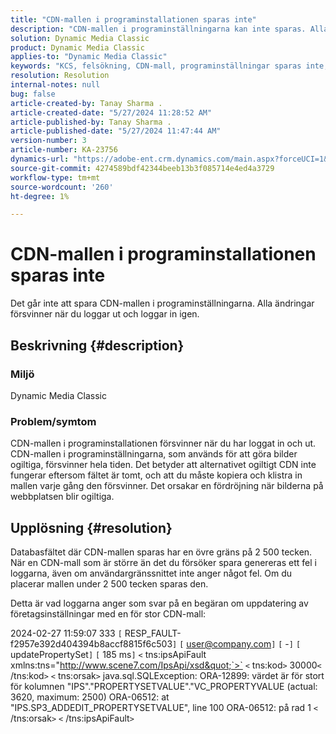 ```yaml
---
title: "CDN-mallen i programinstallationen sparas inte"
description: "CDN-mallen i programinställningarna kan inte sparas. Alla ändringar försvinner när du loggar ut och sedan loggar in igen."
solution: Dynamic Media Classic
product: Dynamic Media Classic
applies-to: "Dynamic Media Classic"
keywords: "KCS, felsökning, CDN-mall, programinställningar sparas inte, Adobe Dynamic Media Classic"
resolution: Resolution
internal-notes: null
bug: false
article-created-by: Tanay Sharma .
article-created-date: "5/27/2024 11:28:52 AM"
article-published-by: Tanay Sharma .
article-published-date: "5/27/2024 11:47:44 AM"
version-number: 3
article-number: KA-23756
dynamics-url: "https://adobe-ent.crm.dynamics.com/main.aspx?forceUCI=1&pagetype=entityrecord&etn=knowledgearticle&id=a3972c4b-1c1c-ef11-840b-6045bd006b25"
source-git-commit: 4274589bdf42344beeb13b3f085714e4ed4a3729
workflow-type: tm+mt
source-wordcount: '260'
ht-degree: 1%

---
```


# CDN-mallen i programinstallationen sparas inte


Det går inte att spara CDN-mallen i programinställningarna. Alla ändringar försvinner när du loggar ut och loggar in igen.

## Beskrivning {#description}


### Miljö

Dynamic Media Classic

### Problem/symtom

CDN-mallen i programinstallationen försvinner när du har loggat in och ut. CDN-mallen i programinställningarna, som används för att göra bilder ogiltiga, försvinner hela tiden. Det betyder att alternativet ogiltigt CDN inte fungerar eftersom fältet är tomt, och att du måste kopiera och klistra in mallen varje gång den försvinner. Det orsakar en fördröjning när bilderna på webbplatsen blir ogiltiga.


## Upplösning {#resolution}


Databasfältet där CDN-mallen sparas har en övre gräns på 2 500 tecken. När en CDN-mall som är större än det du försöker spara genereras ett fel i loggarna, även om användargränssnittet inte anger något fel. Om du placerar mallen under 2 500 tecken sparas den.



Detta är vad loggarna anger som svar på en begäran om uppdatering av företagsinställningar med en för stor CDN-mall:

2024-02-27 11:59:07 333 `[` RESP_FAULT-f2957e392d404394b8accf8815f6c503`]`
`[` user@company.com`]`  `[` -`]`  `[` updatePropertySet`]`  `[` 185 ms`]`
`<` tns:ipsApiFault xmlns:tns=&quot;http://www.scene7.com/IpsApi/xsd&quot;`>` `<` tns:kod`>` 30000`<` /tns:kod`>` `<` tns:orsak`>` java.sql.SQLException: ORA-12899: värdet är för stort för kolumnen &quot;IPS&quot;.&quot;PROPERTYSETVALUE&quot;.&quot;VC_PROPERTYVALUE (actual: 3620, maximum: 2500) ORA-06512: at &quot;IPS.SP3_ADDEDIT_PROPERTYSETVALUE&quot;, line 100 ORA-06512: på rad 1
`<` /tns:orsak`>` `<` /tns:ipsApiFault`>`
